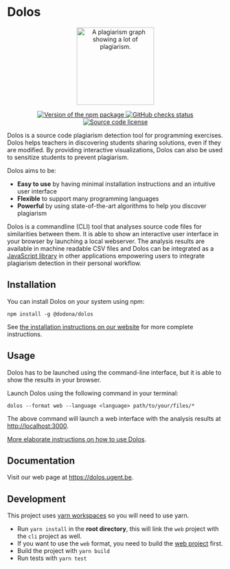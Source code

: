 # Dolos

<p align="center">
  <a href="https://dolos.ugent.be/" target="_blank">
    <img width="180" src="https://github.com/dodona-edu/dolos/blob/main/docs/.vuepress/public/images/soco-java-graph-circle.png" alt="A plagiarism graph showing a lot of plagiarism.">
  </a>
</p>

<p align="center">
  <a href="https://www.npmjs.com/package/@dodona/dolos">
    <img src="https://img.shields.io/npm/v/@dodona/dolos.svg" alt="Version of the npm package">
  </a>
  <a href="https://github.com/dodona-edu/dolos/actions?query=branch%3Amain">
    <img src="https://github.com/dodona-edu/dolos/actions/workflows/ci.yml/badge.svg" alt="GitHub checks status">
  </a>
  <a href="https://github.com/dodona-edu/dolos/blob/main/LICENSE">
    <img alt="Source code license" src="https://img.shields.io/github/license/dodona-edu/dolos">
  </a>
</p>

Dolos is a source code plagiarism detection tool for programming exercises.
Dolos helps teachers in discovering students sharing solutions, even if they are
modified. By providing interactive visualizations, Dolos can also be used to
sensitize students to prevent plagiarism.

Dolos aims to be:

- **Easy to use** by having minimal installation instructions and an intuitive user interface
- **Flexible** to support many programming languages
- **Powerful** by using state-of-the-art algorithms to help you discover plagiarism

Dolos is a commandline (CLI) tool that analyses source code files for similarities between them.
It is able to show an interactive user interface in your browser by launching a local webserver.
The analysis results are available in machine readable CSV files and Dolos can be integrated as a
[JavaScript library](https://www.npmjs.com/package/@dodona/dolos) in other applications empowering
users to integrate plagiarism detection in their personal workflow.

## Installation

You can install Dolos on your system using npm:
```shell
npm install -g @dodona/dolos
```

See [the installation instructions on our website](https://dolos.ugent.be/guide/installation.html) for more complete instructions.

## Usage

Dolos has to be launched using the command-line interface, but it is able to
show the results in your browser.

Launch Dolos using the following command in your terminal:
```shell
dolos --format web --language <language> path/to/your/files/*
```
The above command will launch a web interface with the analysis results at <http://localhost:3000>.

[More elaborate instructions on how to use Dolos](https://dolos.ugent.be/guide/running.html).

## Documentation

Visit our web page at <https://dolos.ugent.be>.

## Development

This project uses [yarn workspaces](https://classic.yarnpkg.com/en/docs/workspaces/)
so you will need to use yarn.

- Run `yarn install` in the **root directory**, this will link the `web` project
  with the `cli` project as well.
- If you want to use the `web` format, you need to build the [web project](../web/) first.
- Build the project with `yarn build`
- Run tests with `yarn test`
